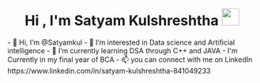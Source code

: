 <h1 align="center"><b>Hi , I'm Satyam Kulshreshtha </b><img src="https://media.giphy.com/media/hvRJCLFzcasrR4ia7z/giphy.gif" width="35"></h1>
- 👋 Hi, I’m @Satyamkul
- 👀 I’m interested in Data science and Artificial intelligence 
- 🌱 I’m currently learning DSA through C++ and JAVA 
- I'm Currently in my final year of BCA
- 📫 you can connect with me on LinkedIn https://www.linkedin.com/in/satyam-kulshreshtha-841049233

<!---
Satyamkul/Satyamkul is a ✨ special ✨ repository because its `README.md` (this file) appears on your GitHub profile.
You can click the Preview link to take a look at your changes.
--->
